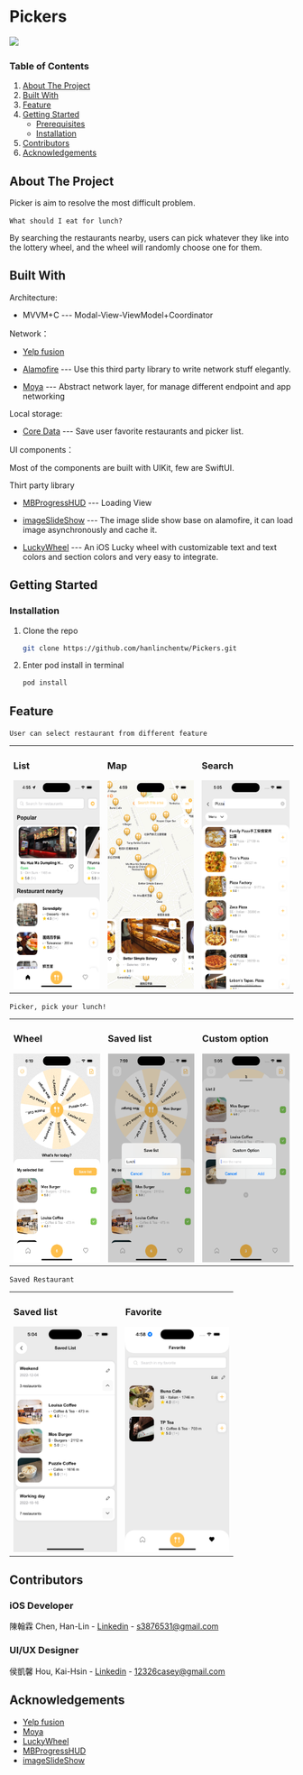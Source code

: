 # Pickers
<img src="https://github.com/hanlinchentw/Pickers/blob/master/ScreenShot/Demo.gif" height="500">

### Table of Contents
<ol>
  <li>
    <a href="#about-the-project">About The Project</a>
  </li>
  <li><a href="#built-with">Built With</a></li>
  <li><a href="#feature">Feature</a></li>
  <li>
    <a href="#getting-started">Getting Started</a>
    <ul>
      <li><a href="#prerequisites">Prerequisites</a></li>
      <li><a href="#installation">Installation</a></li>
    </ul>
  </li>
  <li><a href="#contributors">Contributors</a></li>
  <li><a href="#acknowledgements">Acknowledgements</a></li>
</ol>

<!-- ABOUT THE PROJECT -->
## About The Project

Picker is aim to resolve the most difficult problem.

`What should I eat for lunch?`

By searching the restaurants nearby, users can pick whatever they like into the lottery wheel, and the wheel will randomly choose one for them.

## Built With
Architecture:
- MVVM+C 
  --- Modal-View-ViewModel+Coordinator

Network：
- [Yelp fusion](https://www.yelp.com/developers/documentation/v3)

- [Alamofire](https://github.com/Alamofire/Alamofire)
  --- Use this third party library to write network stuff elegantly.

- [Moya](https://github.com/Moya/Moya)
  --- Abstract network layer, for manage different endpoint and app networking

Local storage:
- [Core Data](https://developer.apple.com/documentation/coredata)
  --- Save user favorite restaurants and picker list.

UI components：

Most of the components are built with UIKit, few are SwiftUI.

Thirt party library

- [MBProgressHUD](https://github.com/jdg/MBProgressHUD)
  --- Loading View

- [imageSlideShow](https://github.com/zvonicek/ImageSlideshow)
  --- The image slide show base on alamofire, it can load image asynchronously and cache it.
- [LuckyWheel](https://github.com/AhmedNasserSh/iOSLuckyWheel)
  --- An iOS Lucky wheel with customizable text and text colors and section colors and very easy to integrate.

<!-- GETTING STARTED -->

## Getting Started

### Installation

1. Clone the repo
   ```sh
   git clone https://github.com/hanlinchentw/Pickers.git
   ```
2. Enter pod install in terminal
   ```Swift
   pod install
   ```

<!-- Fsage -->

## Feature
`User can select restaurant from different feature`

<table>
  <tr>
    <td>
      <h3>List</h3>
      <img src="https://github.com/hanlinchentw/Pickers/blob/master/ScreenShot/Main-1.png" height="370">
    </td>
    <td>
      <h3>Map</h3>
      <img src="https://github.com/hanlinchentw/Pickers/blob/master/ScreenShot/Map-1.png" height="370">
    </td>
    <td>
      <h3>Search</h3>
      <img src="https://github.com/hanlinchentw/Pickers/blob/master/ScreenShot/Search-2.png" height="370">
    </td>
  </tr>
</table>

`Picker, pick your lunch!`
<table>
  <tr>
    <td>
      <h3>Wheel</h3>
      <img src="https://github.com/hanlinchentw/Pickers/blob/master/ScreenShot/Spin-demo-1.gif" height="370">
    </td>
    <td>
      <h3>Saved list</h3>
      <img src="https://github.com/hanlinchentw/Pickers/blob/master/ScreenShot/List-2.png" height="370">
    </td>
    <td>
      <h3>Custom option</h3>
      <img src="https://github.com/hanlinchentw/Pickers/blob/master/ScreenShot/Custom-option.png" height="370">
    </td>
  </tr>
</table>


`Saved Restaurant`
<table>
  <tr>
    <td>
      <h3>Saved list</h3>
      <img src="https://github.com/hanlinchentw/Pickers/blob/master/ScreenShot/List-1.png" height="400">
    </td>
    <td>
      <h3>Favorite</h3>
      <img src="https://github.com/hanlinchentw/Pickers/blob/master/ScreenShot/Favorite-1.png" height="400">
    </td>
  </tr>
</table>
<!-- Contributors -->

## Contributors

### iOS Developer

陳翰霖 Chen, Han-Lin - [Linkedin](https://www.linkedin.com/in/han-lin-chen-07b635200/) - s3876531@gmail.com

### UI/UX Designer

侯凱馨 Hou, Kai-Hsin - [Linkedin](https://www.linkedin.com/in/caseyhou/) - 12326casey@gmail.com

<!-- ACKNOWLEDGEMENTS -->

## Acknowledgements

- [Yelp fusion](https://www.yelp.com/developers/documentation/v3)
- [Moya](https://github.com/Moya/Moya)
- [LuckyWheel](https://github.com/AhmedNasserSh/iOSLuckyWheel)
- [MBProgressHUD](https://github.com/jdg/MBProgressHUD)
- [imageSlideShow](https://github.com/zvonicek/ImageSlideshow)
